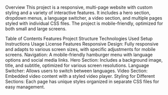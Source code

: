 Overview
This project is a responsive, multi-page website with custom styling and a variety of interactive features. It includes a hero section, dropdown menus, a language switcher, a video section, and multiple pages styled with individual CSS files. The project is mobile-friendly, optimized for both small and large screens.

Table of Contents
Features
Project Structure
Technologies Used
Setup Instructions
Usage
License
Features
Responsive Design: Fully responsive and adapts to various screen sizes, with specific adjustments for mobile screens.
Navigation: A mobile-friendly hamburger menu with language options and social media links.
Hero Section: Includes a background image, title, and subtitle, optimized for various screen resolutions.
Language Switcher: Allows users to switch between languages.
Video Section: Embedded video content with a styled video player.
Styling for Different Sections: Each page has unique styles organized in separate CSS files for easy management.